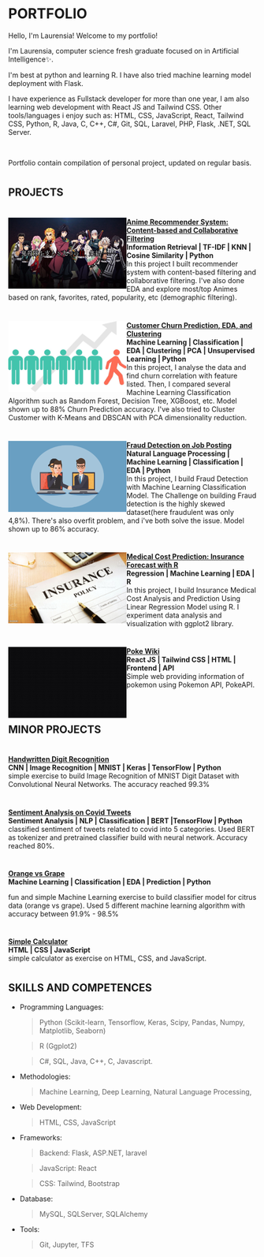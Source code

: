 # PORTFOLIO
Hello, I'm Laurensia! Welcome to my portfolio!

I'm Laurensia, computer science fresh graduate focused on in Artificial Intelligence✨.

I'm best at python and learning R. I have also tried machine learning model deployment with Flask. 

I have experience as Fullstack developer for more than one year, I am also learning web development with React JS and Tailwind CSS. Other tools/languages i enjoy such as: HTML, CSS, JavaScript, React, Tailwind CSS, Python, R, Java, C, C++, C#, Git, SQL, Laravel, PHP, Flask, .NET, SQL Server.

<br/>

Portfolio contain compilation of personal project, updated on regular basis.

#

## PROJECTS

#

<img align="left" src="img/1_kny.png" width="240" height="144"> **[Anime Recommender System: Content-based and Collaborative Filtering](https://github.com/laurensiavee/anime-recommender)**<br>
**Information Retrieval | TF-IDF | KNN | Cosine Similarity | Python** <br>
In this project I built recommender system with content-based filtering and collaborative filtering. I've also done EDA and explore most/top Animes based on rank, favorites, rated, popularity, etc (demographic filtering).

#

<img align="left" src="img/cust-churn-img.jpeg" width="240" height="144"> **[Customer Churn Prediction, EDA, and Clustering](https://github.com/laurensiavee/customer-churn-prediction)**<br>
**Machine Learning | Classification | EDA | Clustering | PCA | Unsupervised Learning | Python** <br>
In this project, I analyse the data and find churn correlation with feature listed. Then, I compared several Machine Learning Classification Algorithm such as Random Forest, Decision Tree, XGBoost, etc. Model shown up to 88% Churn Prediction accuracy. I've also tried to Cluster Customer with K-Means and DBSCAN with PCA dimensionality reduction.

#

<img align="left" src="img/fraud.png" width="240" height="144"> **[Fraud Detection on Job Posting](https://github.com/laurensiavee/fraud-job-posting)**<br>
**Natural Language Processing | Machine Learning | Classification | EDA | Python** <br>
In this project, I build Fraud Detection with Machine Learning Classification Model. The Challenge on building Fraud detection is the highly skewed dataset(here fraudulent was only 4,8%). There's also overfit problem, and i've both solve the issue. Model shown up to 86% accuracy.

#

<img align="left" src="img/insurance.jpg" width="240" height="144"> **[Medical Cost Prediction: Insurance Forecast with R](https://github.com/laurensiavee/insurance-medical-cost-pred)**<br>
**Regression | Machine Learning | EDA | R** <br>
In this project, I build Insurance Medical Cost Analysis and Prediction Using Linear Regression Model using R. I experiment data analysis and visualization with ggplot2 library. 

#

<img align="left" src="img/plain-black.jpg" width="240" height="144"> **[Poke Wiki](https://github.com/laurensiavee/poke-wiki)**<br>
**React JS | Tailwind CSS | HTML | Frontend | API**<br>
Simple web providing information of pokemon using Pokemon API, PokeAPI. 

<br/>

#

## MINOR PROJECTS

#

**[Handwritten Digit Recognition](https://github.com/laurensiavee/mnist-digit-recognition)**<br>
**CNN | Image Recognition | MNIST | Keras | TensorFlow | Python** <br>
simple exercise to build Image Recognition of MNIST Digit Dataset with Convolutional Neural Networks. The accuracy reached 99.3%
#

**[Sentiment Analysis on Covid Tweets](https://github.com/laurensiavee/covid-tweets-sentiment)**<br>
**Sentiment Analysis | NLP | Classification | BERT |TensorFlow | Python** <br>
classified sentiment of tweets related to covid into 5 categories. Used BERT as tokenizer and pretrained classifier build with neural network. Accuracy reached 80%.
#

**[Orange vs Grape](https://github.com/laurensiavee/orange-vs-grape)**<br>
**Machine Learning | Classification | EDA | Prediction | Python** <br>

fun and simple Machine Learning exercise to build classifier model for citrus data (orange vs grape). Used 5 different machine learning algorithm with accuracy between 91.9% - 98.5%

#

**[Simple Calculator](https://github.com/laurensiavee/simple-calculator)**<br>
**HTML | CSS | JavaScript** <br>
simple  calculator as exercise on HTML, CSS, and JavaScript.
#

## SKILLS AND COMPETENCES
- Programming Languages:
    > Python (Scikit-learn, Tensorflow, Keras, Scipy, Pandas, Numpy, Matplotlib, Seaborn)

    > R (Ggplot2)

    > C#, SQL, Java, C++, C, Javascript.

- Methodologies:
    > Machine Learning, Deep Learning, Natural Language Processing, 

- Web Development:
    > HTML, CSS, JavaScript

- Frameworks:
    > Backend: Flask, ASP.NET, laravel

    > JavaScript: React

    > CSS: Tailwind, Bootstrap

- Database:
    > MySQL, SQLServer, SQLAlchemy

- Tools:
    > Git, Jupyter, TFS 



#

#